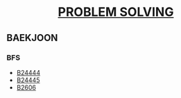 # <p align="center">[PROBLEM SOLVING](https://github.com/Brylimo/TIL/blob/main/PS/README.md)</p>

## BAEKJOON
### BFS
- [B24444](https://github.com/Brylimo/TIL/issues/298)
- [B24445](https://github.com/Brylimo/TIL/issues/300)
- [B2606](https://github.com/Brylimo/TIL/issues/302)
